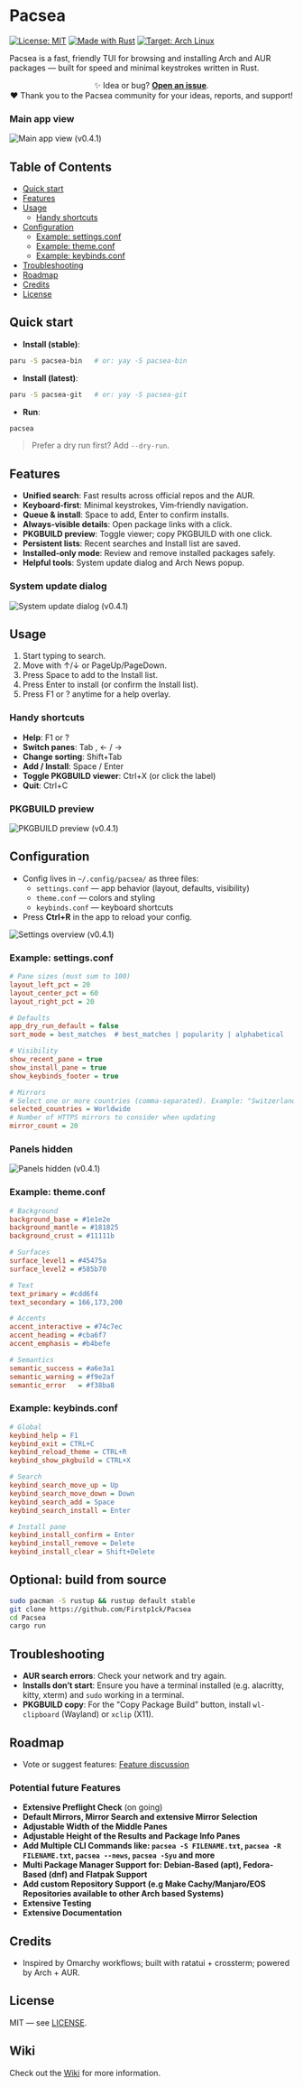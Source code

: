 # Pacsea

[![License: MIT](https://img.shields.io/badge/License-MIT-green.svg)](LICENSE)
[![Made with Rust](https://img.shields.io/badge/Made%20with-Rust-orange.svg)](https://www.rust-lang.org/)
[![Target: Arch Linux](https://img.shields.io/badge/Target-Arch%20Linux-1793D1?logo=arch-linux&logoColor=white)](https://archlinux.org/)

Pacsea is a fast, friendly TUI for browsing and installing Arch and AUR packages — built for speed and minimal keystrokes written in Rust.

<p align="center">
✨ Idea or bug? <strong><a href="https://github.com/Firstp1ck/Pacsea/issues">Open an issue</a></strong>.<br/>
❤️ Thank you to the Pacsea community for your ideas, reports, and support!
</p>

### Main app view
![Main app view (v0.4.1)](Images/Appview_v0.4.1_noPKGBUILD.png "Main app view (v0.4.1)")

## Table of Contents
- [Quick start](#quick-start)
- [Features](#features)
- [Usage](#usage)
  - [Handy shortcuts](#handy-shortcuts)
- [Configuration](#configuration)
  - [Example: settings.conf](#example-settingsconf)
  - [Example: theme.conf](#example-themeconf)
  - [Example: keybinds.conf](#example-keybindsconf)
- [Troubleshooting](#troubleshooting)
- [Roadmap](#roadmap)
- [Credits](#credits)
- [License](#license)

## Quick start
- **Install (stable)**:
```bash
paru -S pacsea-bin   # or: yay -S pacsea-bin
```

- **Install (latest)**:
```bash
paru -S pacsea-git   # or: yay -S pacsea-git
```

- **Run**:
```bash
pacsea
```

> Prefer a dry run first? Add `--dry-run`.

## Features
- **Unified search**: Fast results across official repos and the AUR.
- **Keyboard‑first**: Minimal keystrokes, Vim‑friendly navigation.
- **Queue & install**: Space to add, Enter to confirm installs.
- **Always‑visible details**: Open package links with a click.
- **PKGBUILD preview**: Toggle viewer; copy PKGBUILD with one click.
- **Persistent lists**: Recent searches and Install list are saved.
- **Installed‑only mode**: Review and remove installed packages safely.
- **Helpful tools**: System update dialog and Arch News popup.

### System update dialog
![System update dialog (v0.4.1)](Images/SystemUpdateView_v0.4.1.png "System update dialog (v0.4.1)")

## Usage
1. Start typing to search.
2. Move with ↑/↓ or PageUp/PageDown.
3. Press Space to add to the Install list.
4. Press Enter to install (or confirm the Install list).
5. Press F1 or ? anytime for a help overlay.

### Handy shortcuts
- **Help**: F1 or ?
- **Switch panes**: Tab , ← / →
- **Change sorting**: Shift+Tab
- **Add / Install**: Space / Enter
- **Toggle PKGBUILD viewer**: Ctrl+X (or click the label)
- **Quit**: Ctrl+C

### PKGBUILD preview
![PKGBUILD preview (v0.4.1)](Images/PKGBUILD_v0.4.1.png "PKGBUILD preview (v0.4.1)")

## Configuration
- Config lives in `~/.config/pacsea/` as three files:
  - `settings.conf` — app behavior (layout, defaults, visibility)
  - `theme.conf` — colors and styling
  - `keybinds.conf` — keyboard shortcuts
- Press **Ctrl+R** in the app to reload your config.

![Settings overview (v0.4.1)](Images/Settings_v0.4.1.png "Settings overview (v0.4.1)")

### Example: settings.conf
```ini
# Pane sizes (must sum to 100)
layout_left_pct = 20
layout_center_pct = 60
layout_right_pct = 20

# Defaults
app_dry_run_default = false
sort_mode = best_matches  # best_matches | popularity | alphabetical

# Visibility
show_recent_pane = true
show_install_pane = true
show_keybinds_footer = true

# Mirrors
# Select one or more countries (comma-separated). Example: "Switzerland, Germany, Austria"
selected_countries = Worldwide
# Number of HTTPS mirrors to consider when updating
mirror_count = 20
```

### Panels hidden
![Panels hidden (v0.4.1)](Images/PaneHided_v0.4.1.png "Panels hidden (v0.4.1)")

### Example: theme.conf
```ini
# Background
background_base = #1e1e2e
background_mantle = #181825
background_crust = #11111b

# Surfaces
surface_level1 = #45475a
surface_level2 = #585b70

# Text
text_primary = #cdd6f4
text_secondary = 166,173,200

# Accents
accent_interactive = #74c7ec
accent_heading = #cba6f7
accent_emphasis = #b4befe

# Semantics
semantic_success = #a6e3a1
semantic_warning = #f9e2af
semantic_error   = #f38ba8
```

### Example: keybinds.conf
```ini
# Global
keybind_help = F1
keybind_exit = CTRL+C
keybind_reload_theme = CTRL+R
keybind_show_pkgbuild = CTRL+X

# Search
keybind_search_move_up = Up
keybind_search_move_down = Down
keybind_search_add = Space
keybind_search_install = Enter

# Install pane
keybind_install_confirm = Enter
keybind_install_remove = Delete
keybind_install_clear = Shift+Delete
```
## Optional: build from source
```bash
sudo pacman -S rustup && rustup default stable
git clone https://github.com/Firstp1ck/Pacsea
cd Pacsea
cargo run
```

## Troubleshooting
- **AUR search errors**: Check your network and try again.
- **Installs don’t start**: Ensure you have a terminal installed (e.g. alacritty, kitty, xterm) and `sudo` working in a terminal.
- **PKGBUILD copy**: For the "Copy Package Build” button, install `wl-clipboard` (Wayland) or `xclip` (X11).

## Roadmap
- Vote or suggest features: [Feature discussion](https://github.com/Firstp1ck/Pacsea/discussions/11)

### Potential future Features
- **Extensive Preflight Check** (on going)
- **Default Mirrors, Mirror Search and extensive Mirror Selection**
- **Adjustable Width of the Middle Panes**
- **Adjustable Height of the Results and Package Info Panes**
- **Add Multiple CLI Commands like: `pacsea -S FILENAME.txt`, `pacsea -R FILENAME.txt`, `pacsea --news`, `pacsea -Syu` and more**
- **Multi Package Manager Support for: Debian-Based (apt), Fedora-Based (dnf) and Flatpak Support**
- **Add custom Repository Support (e.g Make Cachy/Manjaro/EOS Repositories available to other Arch based Systems)**
- **Extensive Testing**
- **Extensive Documentation**

## Credits
- Inspired by Omarchy workflows; built with ratatui + crossterm; powered by Arch + AUR.

## License
MIT — see [LICENSE](LICENSE).

## Wiki
Check out the [Wiki](https://github.com/Firstp1ck/Pacsea/wiki) for more information.
